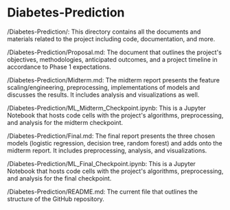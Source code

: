 # Diabetes-Prediction
/Diabetes-Prediction/: This directory contains all the documents and materials related to the project including code, documentation, and more.

/Diabetes-Prediction/Proposal.md: The document that outlines the project's objectives, methodologies, anticipated outcomes, and a project timeline in accordance to Phase 1 expectations.

/Diabetes-Prediction/Midterm.md: The midterm report presents the feature scaling/engineering, preprocessing, implementations of models and discusses the results. It includes analysis and visualizations as well.

/Diabetes-Prediction/ML_Midterm_Checkpoint.ipynb: This is a Jupyter Notebook that hosts code cells with the project's algorithms, preprocessing, and analysis for the midterm checkpoint.

/Diabetes-Prediction/Final.md: The final report presents the three chosen models (logistic regression, decision tree, random forest) and adds onto the midterm report. It includes preprocessing, analysis, and visualizations.

/Diabetes-Prediction/ML_Final_Checkpoint.ipynb: This is a Jupyter Notebook that hosts code cells with the project's algorithms, preprocessing, and analysis for the final checkpoint.

/Diabetes-Prediction/README.md: The current file that outlines the structure of the GitHub repository.
